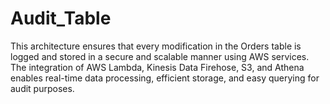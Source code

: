 # Audit_Table
This architecture ensures that every modification in the Orders table is logged and stored in a secure and scalable manner using AWS services. The integration of AWS Lambda, Kinesis Data Firehose, S3, and Athena enables real-time data processing, efficient storage, and easy querying for audit purposes.
